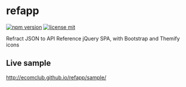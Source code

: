 # refapp

[![npm version](https://img.shields.io/npm/v/refapp.svg)](https://www.npmjs.org/refapp)
[![license mit](https://img.shields.io/badge/License-MIT-yellow.svg)](https://opensource.org/licenses/MIT)

Refract JSON to API Reference jQuery SPA, with Bootstrap and Themify icons

## Live sample
http://ecomclub.github.io/refapp/sample/
